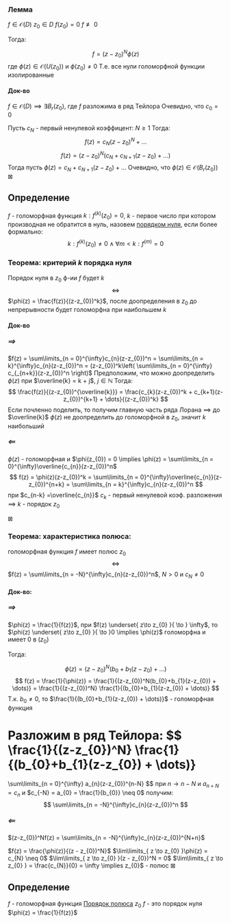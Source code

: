 ### Лемма
$f \in \mathcal{O}(D)$
$z_{0} \in D$
$f(z_{0}) = 0$
$f \not \equiv 0$

Тогда:

$$
f = (z-z_{0})^N\phi(z)
$$
где $\phi(z) \in \mathcal{O}(U(z_{0}))$ и $\phi(z_{0}) \neq 0$
Т.е. все нули голоморфной функции изолированные
#### Док-во
$f \in \mathcal{O}(D) \implies \exists B_{r}(z_{0})$, где $f$ разложима в ряд Тейлора
Очевидно, что $c_{0} = 0$

Пусть $c_{N}$ - первый ненулевой коэффицент: $N \geq 1$
Тогда:
$$
f(z) = c_{N}(z-z_{0})^N + \dots
$$
$$
f(z) = (z-z_{0})^N (c_{N} + c_{N+1}(z-z_{0}) + \dots)
$$
Тогда пусть $\phi(z) = c_{N} + c_{N+1}(z-z_{0}) + \dots$
Очевидно, что $\phi(z) \in \mathcal{O}(B_{r}(z_{0}))$
$\boxtimes$

## Определение
$f$ - голоморфная функция
$k: f^{(k)}(z_{0}) = 0$, $k$ - первое число при котором производная не обратится в нуль, назовем <u>порядком нуля</u>, если более формально:
$$
k: f^{(k)}(z_{0}) \neq 0 \wedge \forall m < k: f^{(m)} = 0
$$

### Теорема: критерий $k$ порядка нуля
Порядок нуля в $z_{0}$ ф-ии $f$ будет $k$
$$
\iff
$$
$\phi(z) = \frac{f(z)}{(z-z_{0})^k}$, после доопределения в $z_{0}$ до непрерывности будет голоморфна при наибольшем $k$

#### Док-во
##### $\implies$
$f(z) = \sum\limits_{n = 0}^{\infty}c_{n}(z-z_{0})^n = \sum\limits_{n = k}^{\infty}c_{n}(z-z_{0})^n = (z-z_{0})^k\left( \sum\limits_{n = 0}^{\infty} c_{_{n+k}}(z-z_{0})^n \right)$
Предположим, что можно доопределить $\phi (z)$ при $\overline{k} = k + j$, $j \in \mathbb{N}$
Тогда:
$$
\frac{f(z)}{(z-z_{0})^{\overline{k}}} = \frac{c_{k}(z-z_{0})^k + c_{k+1}(z-z_{0})^{k+1} + \dots}{(z-z_{0})^k} 
$$
Если почленно поделить, то получим главную часть ряда Лорана $\implies$ до $\overline{k}$ $\phi(z)$ не доопределить до голоморфной в $z_{0}$, значит $k$ наибольший

##### $\impliedby$

$\phi(z)$ - голоморфная и $\phi(z_{0}) = 0 \implies \phi(z) = \sum\limits_{n = 0}^{\infty}\overline{c_{n}}(z-z_{0})^n$
$$
f(z) = \phi(z)(z-z_{0})^k = \sum\limits_{n = 0}^{\infty}\overline{c_{n}}(z-z_{0})^{n+k} = \sum\limits_{n = k}^{\infty}c_{n}(z-z_{0})^n
$$при $c_{n-k} =\overline{c_{n}}$
$c_{k}$ - первый ненулевой коэф. разложения $\implies$ $k$ - порядок $z_{0}$

$\boxtimes$

### Теорема: характеристика полюса:

голоморфная функция $f$ имеет полюс $z_{0}$
$$
\iff
$$
$f(z) = \sum\limits_{n = -N}^{\infty}c_{n}(z-z_{0})^n$, $N>0$ и $c_{N} \neq 0$

#### Док-во:
##### $\implies$
$\phi(z) = \frac{1}{f(z)}$, при $f(z) \underset{ z\to z_{0} }{ \to } \infty$, то $\phi(z) \underset{ z\to z_{0} }{ \to }0 \implies \phi(z)$ голоморфна и имеет $0$ в $(z_{0})$

Тогда:

$$
\phi(z) = (z-z_{0})^N(b_{0}+b_{1}(z-z_{0}) + \dots)
$$
$$
f(z) = \frac{1}{\phi(z)} = \frac{1}{(z-z_{0})^N(b_{0}+b_{1}(z-z_{0}) + \dots)} = \frac{1}{(z-z_{0})^N} \frac{1}{(b_{0}+b_{1}(z-z_{0}) + \dots)}
$$
Т.к. $b_{0} \neq 0$, то $\frac{1}{(b_{0}+b_{1}(z-z_{0}) + \dots)}$ - голоморфная функция

Разложим в ряд Тейлора:
$$
\frac{1}{(z-z_{0})^N} \frac{1}{(b_{0}+b_{1}(z-z_{0}) + \dots)} 
=
\sum\limits_{n = 0}^{\infty} a_{n}(z-z_{0})^{n-N}
$$
при $n \to n-N$ и $a_{n+N}=c_{n}$ и $c_{-N} = a_{0} = \frac{1}{b_{0}} \neq 0$
получим:
$$
\sum\limits_{n = -N}^{\infty}c_{n}(z-z_{0})^n
$$
##### $\impliedby$
$(z-z_{0})^Nf(z) = \sum\limits_{n = -N}^{\infty}c_{n}(z-z_{0})^{N+n}$

$f(z) = \frac{\phi(z)}{(z - z_{0})^N}$
$\lim\limits_{ z \to z_{0} }\phi(z) = c_{N} \neq 0$
$\lim\limits_{ z \to z_{0} }(z - z_{0})^N = 0$
$\lim\limits_{ z \to z_{0} } = \frac{c_{N}}{0} = \infty \implies z_{0}$ - полюс 
$\boxtimes$

## Определение
$f$ - голоморфная функция
<u>Порядок полюса</u> $z_{0}$ $f$ - это порядок нуля $\phi(z) = \frac{1}{f(z)}$
